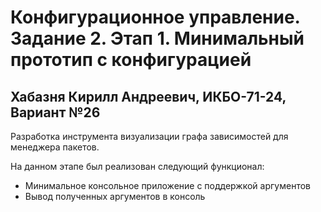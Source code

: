 # Конфигурационное управление. Задание 2. Этап 1. Минимальный прототип с конфигурацией
## Хабазня Кирилл Андреевич, ИКБО-71-24, Вариант №26

Разработка инструмента визуализации графа зависимостей для менеджера пакетов.

На данном этапе был реализован следующий функционал:
- Минимальное консольное приложение с поддержкой аргументов
- Вывод полученных аргументов в консоль